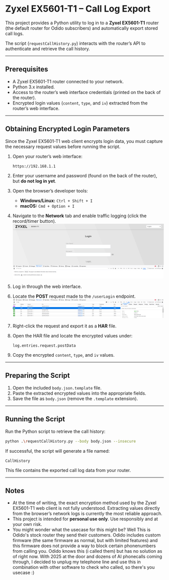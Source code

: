 # Zyxel EX5601-T1 – Call Log Export

This project provides a Python utility to log in to a **Zyxel EX5601-T1** router (the default router for Odido subscribers) and automatically export stored call logs.

The script (`requestCallHistory.py`) interacts with the router’s API to authenticate and retrieve the call history.

---

## Prerequisites

* A Zyxel EX5601-T1 router connected to your network.
* Python 3.x installed.
* Access to the router’s web interface credentials (printed on the back of the router).
* Encrypted login values (`content`, `type`, and `iv`) extracted from the router’s web interface.

---

## Obtaining Encrypted Login Parameters

Since the Zyxel EX5601-T1 web client encrypts login data, you must capture the necessary request values before running the script.

1. Open your router’s web interface:

   ```
   https://192.168.1.1
   ```
2. Enter your username and password (found on the back of the router), but **do not log in yet**.
3. Open the browser’s developer tools:

   * **Windows/Linux:** `Ctrl + Shift + I`
   * **macOS:** `Cmd + Option + I`
4. Navigate to the **Network** tab and enable traffic logging (click the record/timer button). ![Network tools](docs/images/network_tools.png)
5. Log in through the web interface.
6. Locate the **POST** request made to the `/userLogin` endpoint. ![Located the Post](docs/images/network_traffic.png)
7. Right-click the request and export it as a **HAR** file.
8. Open the HAR file and locate the encrypted values under:

   ```
   log.entries.request.postData
   ```
9. Copy the encrypted `content`, `type`, and `iv` values.

---

## Preparing the Script

1. Open the included `body.json.template` file.
2. Paste the extracted encrypted values into the appropriate fields.
3. Save the file as `body.json` (remove the `.template` extension).

---

## Running the Script

Run the Python script to retrieve the call history:

```bash
python .\requestCallHistory.py --body body.json --insecure
```

If successful, the script will generate a file named:

```
CallHistory
```

This file contains the exported call log data from your router.

---

## Notes

* At the time of writing, the exact encryption method used by the Zyxel EX5601-T1 web client is not fully understood. Extracting values directly from the browser’s network logs is currently the most reliable approach.
* This project is intended for **personal use only**. Use responsibly and at your own risk.
* You might wonder what the usecase for this might be? Well This is Odido's stock router they send their customers. Odido includes custom firmware (the same firmware as normal, but with limited features) and this firmware does not provide a way to block certain phonenumbers from calling you. Odido knows this (i called them) but has no solution as of right now. With 2025 at the door and dozens of AI phonecalls coming through, I decided to unplug my telephone line and use this in combination with other software to check who called, so there's you usecase :)